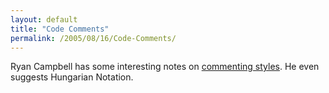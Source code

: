 ```yaml
---
layout: default
title: "Code Comments"
permalink: /2005/08/16/Code-Comments/
---
```


Ryan Campbell has some interesting notes on <a target="_blank" href="http://particletree.com/features/successful-strategies-for-commenting-your-code">commenting styles</a>. He even suggests Hungarian Notation.<br/>